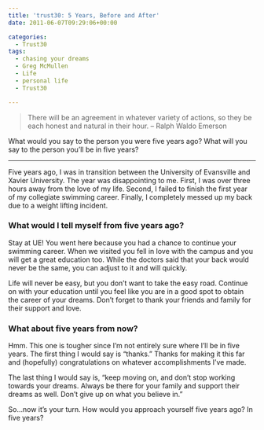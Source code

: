 ```yaml
---
title: 'trust30: 5 Years, Before and After'
date: 2011-06-07T09:29:06+00:00

categories:
  - Trust30
tags:
  - chasing your dreams
  - Greg McMullen
  - Life
  - personal life
  - Trust30

---
```

> There will be an agreement in whatever variety of actions, so they be each honest and natural in their hour. – Ralph Waldo Emerson

What would you say to the person you were five years ago? What will you say to the person you’ll be in five years?

---

Five years ago, I was in transition between the University of Evansville and Xavier University. The year was disappointing to me. First, I was over three hours away from the love of my life. Second, I failed to finish the first year of my collegiate swimming career. Finally, I completely messed up my back due to a weight lifting incident.

### What would I tell myself from five years ago?

Stay at UE! You went here because you had a chance to continue your swimming career. When we visited you fell in love with the campus and you will get a great education too. While the doctors said that your back would never be the same, you can adjust to it and will quickly.

Life will never be easy, but you don&#8217;t want to take the easy road. Continue on with your education until you feel like you are in a good spot to obtain the career of your dreams. Don&#8217;t forget to thank your friends and family for their support and love.

### What about five years from now?

Hmm. This one is tougher since I&#8217;m not entirely sure where I&#8217;ll be in five years. The first thing I would say is &#8220;thanks.&#8221; Thanks for making it this far and (hopefully) congratulations on whatever accomplishments I&#8217;ve made.

The last thing I would say is, &#8220;keep moving on, and don’t stop working towards your dreams. Always be there for your family and support their dreams as well. Don&#8217;t give up on what you believe in.&#8221;

So&#8230;now it&#8217;s your turn. How would you approach yourself five years ago? In five years?